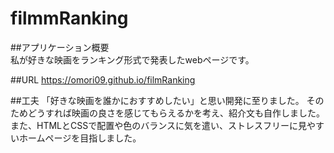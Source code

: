 # filmmRanking

##アプリケーション概要	
私が好きな映画をランキング形式で発表したwebページです。

##URL
https://omori09.github.io/filmRanking

##工夫
「好きな映画を誰かにおすすめしたい」と思い開発に至りました。
そのためどうすれば映画の良さを感じてもらえるかを考え、紹介文も自作しました。
また、HTMLとCSSで配置や色のバランスに気を遣い、ストレスフリーに見やすいホームページを目指しました。
